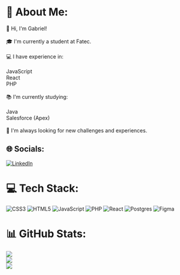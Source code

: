 # 💫 About Me:
👋 Hi, I'm Gabriel!<br><br>🎓 I'm currently a student at Fatec.<br><br>💻 I have experience in:<br><br>JavaScript<br>React<br>PHP<br><br>📚  I'm currently studying:<br><br>Java<br>Salesforce (Apex)<br><br>🚀 I'm always looking for new challenges and experiences.


## 🌐 Socials:
[![LinkedIn](https://img.shields.io/badge/LinkedIn-%230077B5.svg?logo=linkedin&logoColor=white)](https://www.linkedin.com/in/gabriel-herrera-saraiva/) 

# 💻 Tech Stack:
![CSS3](https://img.shields.io/badge/css3-%231572B6.svg?style=flat&logo=css3&logoColor=white) ![HTML5](https://img.shields.io/badge/html5-%23E34F26.svg?style=flat&logo=html5&logoColor=white) ![JavaScript](https://img.shields.io/badge/javascript-%23323330.svg?style=flat&logo=javascript&logoColor=%23F7DF1E) ![PHP](https://img.shields.io/badge/php-%23777BB4.svg?style=flat&logo=php&logoColor=white) ![React](https://img.shields.io/badge/react-%2320232a.svg?style=flat&logo=react&logoColor=%2361DAFB) ![Postgres](https://img.shields.io/badge/postgres-%23316192.svg?style=flat&logo=postgresql&logoColor=white) ![Figma](https://img.shields.io/badge/figma-%23F24E1E.svg?style=flat&logo=figma&logoColor=white)
# 📊 GitHub Stats:
![](https://github-readme-stats.vercel.app/api?username=ghsaraiva&theme=radical&hide_border=false&include_all_commits=false&count_private=true)<br/>
![](https://github-readme-streak-stats.herokuapp.com/?user=ghsaraiva&theme=radical&hide_border=false)<br/>
![](https://github-readme-stats.vercel.app/api/top-langs/?username=ghsaraiva&theme=radical&hide_border=false&include_all_commits=false&count_private=true&layout=compact)



